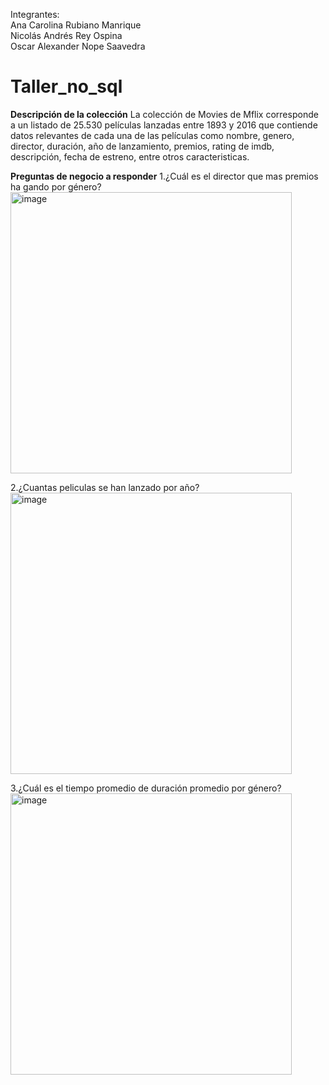
Integrantes:<br>
Ana Carolina Rubiano Manrique<br>
Nicolás Andrés Rey Ospina<br>
Oscar Alexander Nope Saavedra<br>



# Taller_no_sql

**Descripción de la colección**
La colección de Movies de Mflix corresponde a un listado de 25.530 películas lanzadas entre 1893 y 2016 que contiende datos relevantes de cada una de las películas como nombre, genero, director, duración, año de lanzamiento, premios, rating de imdb, descripción, fecha de estreno, entre otros caracteristicas. 

**Preguntas de negocio a responder**
1.¿Cuál es el director que mas premios ha gando por género?
<br>
<img width="450" alt="image" src="https://user-images.githubusercontent.com/29616625/192156027-40f176de-4a6c-4be2-92e1-8b504604ffed.png">

2.¿Cuantas peliculas se han lanzado por año?
<br>
<img width="450" alt="image" src="https://user-images.githubusercontent.com/29616625/192156019-bd0fca9e-8e4b-4c2d-9a5d-fd200534380a.png">

3.¿Cuál es el tiempo promedio de duración promedio por género?
<br>
<img width="450" alt="image" src="https://user-images.githubusercontent.com/29616625/192155975-1bb7471a-1827-493b-9dae-ba3523fae63e.png">
